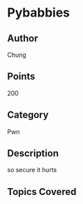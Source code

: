 # Pybabbies
## Author
Chung
## Points
200
## Category
Pwn
## Description
so secure it hurts
## Topics Covered

